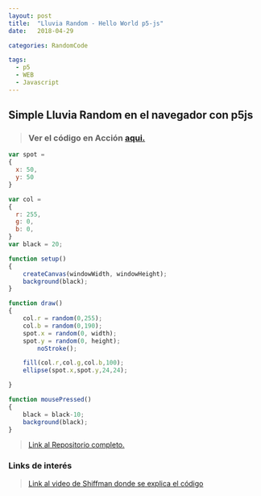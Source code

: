 ```yaml
---
layout: post
title:  "Lluvia Random - Hello World p5-js"
date:   2018-04-29

categories: RandomCode

tags:
  - p5
  - WEB
  - Javascript
---
```



## Simple Lluvia Random en el navegador con p5js

> ### Ver el código en Acción [aqui.](https://forcesk.github.io/p5js-Repo/RandomRain/)

```js
var spot =
{
  x: 50,
  y: 50
}

var col =
{
  r: 255,
  g: 0,
  b: 0,
}
var black = 20;

function setup()
{
	createCanvas(windowWidth, windowHeight);
	background(black);
}

function draw()
{
	col.r = random(0,255);
	col.b = random(0,190);
	spot.x = random(0, width);
	spot.y = random(0, height);
		noStroke();

	fill(col.r,col.g,col.b,100);
	ellipse(spot.x,spot.y,24,24);

}

function mousePressed()
{
	black = black-10;
	background(black);
}

```
> [Link al Repositorio completo.](https://github.com/forcesk/p5js-Repo/tree/gh-pages/RandomRain)

### Links de interés
> [Link al video de Shiffman donde se explica el código](https://www.youtube.com/watch?v=nfmV2kuQKwA&list=PLRqwX-V7Uu6Zy51Q-x9tMWIv9cueOFTFA&index=10)
